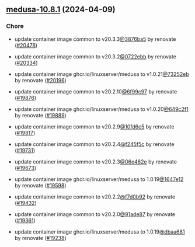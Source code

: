 

## [medusa-10.8.1](https://github.com/truecharts/charts/compare/medusa-10.6.0...medusa-10.8.1) (2024-04-09)

### Chore



- update container image common to v20.3.3[@3876ba5](https://github.com/3876ba5) by renovate ([#20478](https://github.com/truecharts/charts/issues/20478))

- update container image common to v20.3.2[@0722ebb](https://github.com/0722ebb) by renovate ([#20334](https://github.com/truecharts/charts/issues/20334))

- update container image ghcr.io/linuxserver/medusa to v1.0.21[@73252eb](https://github.com/73252eb) by renovate ([#20196](https://github.com/truecharts/charts/issues/20196))

- update container image common to v20.2.10[@6f99c97](https://github.com/6f99c97) by renovate ([#19876](https://github.com/truecharts/charts/issues/19876))

- update container image ghcr.io/linuxserver/medusa to v1.0.20[@649c2f1](https://github.com/649c2f1) by renovate ([#19889](https://github.com/truecharts/charts/issues/19889))

- update container image common to v20.2.9[@10fd6c5](https://github.com/10fd6c5) by renovate ([#19817](https://github.com/truecharts/charts/issues/19817))

- update container image common to v20.2.4[@f245f5c](https://github.com/f245f5c) by renovate ([#19731](https://github.com/truecharts/charts/issues/19731))

- update container image common to v20.2.3[@06e462e](https://github.com/06e462e) by renovate ([#19673](https://github.com/truecharts/charts/issues/19673))

- update container image ghcr.io/linuxserver/medusa to 1.0.19[@1647e12](https://github.com/1647e12) by renovate ([#19598](https://github.com/truecharts/charts/issues/19598))

- update container image common to v20.2.2[@f7d0b92](https://github.com/f7d0b92) by renovate ([#19432](https://github.com/truecharts/charts/issues/19432))

- update container image common to v20.2.0[@91ade87](https://github.com/91ade87) by renovate ([#19361](https://github.com/truecharts/charts/issues/19361))

- update container image ghcr.io/linuxserver/medusa to 1.0.19[@dbaa681](https://github.com/dbaa681) by renovate ([#19238](https://github.com/truecharts/charts/issues/19238))